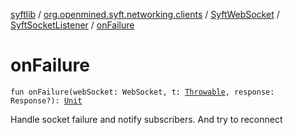 [syftlib](../../../index.md) / [org.openmined.syft.networking.clients](../../index.md) / [SyftWebSocket](../index.md) / [SyftSocketListener](index.md) / [onFailure](./on-failure.md)

# onFailure

`fun onFailure(webSocket: WebSocket, t: `[`Throwable`](https://kotlinlang.org/api/latest/jvm/stdlib/kotlin/-throwable/index.html)`, response: Response?): `[`Unit`](https://kotlinlang.org/api/latest/jvm/stdlib/kotlin/-unit/index.html)

Handle socket failure and notify subscribers. And try to reconnect

